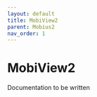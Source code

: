 ```yaml
---
layout: default
title: MobiView2
parent: Mobius2
nav_order: 1
---
```


# MobiView2

Documentation to be written